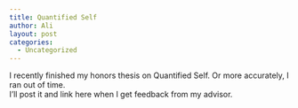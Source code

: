 ```yaml
---
title: Quantified Self
author: Ali
layout: post
categories:
  - Uncategorized
---
```

I recently finished my honors thesis on Quantified Self. Or more accurately, I ran out of time.  
I&#8217;ll post it and link here when I get feedback from my advisor.
